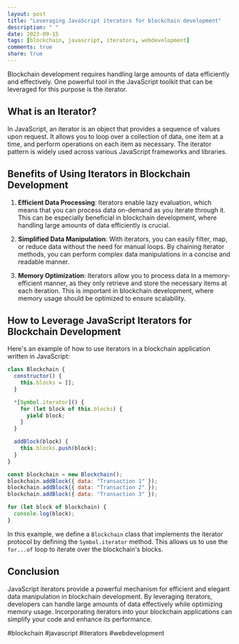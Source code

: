 ```yaml
---
layout: post
title: "Leveraging JavaScript iterators for blockchain development"
description: " "
date: 2023-09-15
tags: [blockchain, javascript, iterators, webdevelopment]
comments: true
share: true
---
```


Blockchain development requires handling large amounts of data efficiently and effectively. One powerful tool in the JavaScript toolkit that can be leveraged for this purpose is the iterator.

## What is an Iterator?

In JavaScript, an iterator is an object that provides a sequence of values upon request. It allows you to loop over a collection of data, one item at a time, and perform operations on each item as necessary. The iterator pattern is widely used across various JavaScript frameworks and libraries.

## Benefits of Using Iterators in Blockchain Development

1. **Efficient Data Processing**: Iterators enable lazy evaluation, which means that you can process data on-demand as you iterate through it. This can be especially beneficial in blockchain development, where handling large amounts of data efficiently is crucial.

2. **Simplified Data Manipulation**: With iterators, you can easily filter, map, or reduce data without the need for manual loops. By chaining iterator methods, you can perform complex data manipulations in a concise and readable manner.

3. **Memory Optimization**: Iterators allow you to process data in a memory-efficient manner, as they only retrieve and store the necessary items at each iteration. This is important in blockchain development, where memory usage should be optimized to ensure scalability.

## How to Leverage JavaScript Iterators for Blockchain Development

Here's an example of how to use iterators in a blockchain application written in JavaScript:

```javascript
class Blockchain {
  constructor() {
    this.blocks = [];
  }

  *[Symbol.iterator]() {
    for (let block of this.blocks) {
      yield block;
    }
  }

  addBlock(block) {
    this.blocks.push(block);
  }
}

const blockchain = new Blockchain();
blockchain.addBlock({ data: "Transaction 1" });
blockchain.addBlock({ data: "Transaction 2" });
blockchain.addBlock({ data: "Transaction 3" });

for (let block of blockchain) {
  console.log(block);
}
```

In this example, we define a `Blockchain` class that implements the iterator protocol by defining the `Symbol.iterator` method. This allows us to use the `for...of` loop to iterate over the blockchain's blocks.

## Conclusion

JavaScript iterators provide a powerful mechanism for efficient and elegant data manipulation in blockchain development. By leveraging iterators, developers can handle large amounts of data effectively while optimizing memory usage. Incorporating iterators into your blockchain applications can simplify your code and enhance its performance.

#blockchain #javascript #iterators #webdevelopment